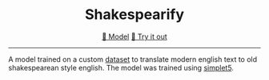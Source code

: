 <div align="center">
    <h1>Shakespearify</h1>
<a href="https://huggingface.co/Gorilla115/t5-shakespearify-lite">🤗 Model</a>
<a href="https://huggingface.co/spaces/Gorilla115/shakespeareify">🤗 Try it out </a>
</div>

<!-- # Shakespearify -->

---

A model trained on a custom [dataset](https://www.kaggle.com/datasets/garnavaurha/shakespearify) to translate modern english text to old shakespearean style english. The model was trained using [simplet5](https://github.com/Shivanandroy/simpleT5).

